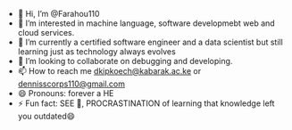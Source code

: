 - 👋 Hi, I’m @Farahou110
- 👀 I’m interested in machine language, software developmebt web and cloud services.
- 🌱 I’m currently a certified software engineer and a data scientist but still learning just as technology always evolves
- 💞️ I’m looking to collaborate on debugging and developing. 
- 📫 How to reach me dkipkoech@kabarak.ac.ke or dennisscorps110@gmail.com
- 😄 Pronouns: forever a HE
- ⚡ Fun fact:   SEE 👀, PROCRASTINATION of learning that knowledge left you outdated😄 

<!---
Farahou110/Farahou110 is a ✨ special ✨ repository because its `README.md` (this file) appears on your GitHub profile.
You can click the Preview link to take a look at your changes.
--->

